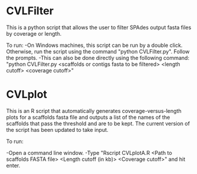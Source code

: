 # CVLFilter

This is a python script that allows the user to filter SPAdes output fasta files by coverage or length.

To run:
-On Windows machines, this script can be run by a double click. Otherwise, run the script using the command "python CVLFilter.py". Follow the prompts.
-This can also be done directly using the following command:
"python CVLFilter.py \<scaffolds or contigs fasta to be filtered\> \<length cutoff\> \<coverage cutoff\>"

# CVLplot

This is an R script that automatically generates coverage-versus-length plots for a scaffolds fasta file and outputs a list of the names of the scaffolds that pass the threshold and are to be kept. The current version of the script has been updated to take input.

To run:

-Open a command line window.
-Type "Rscript CVLplotA.R \<Path to scaffolds FASTA file\> \<Length cutoff (in kb)\> \<Coverage cutoff\>" and hit enter.
